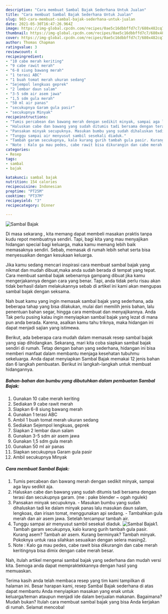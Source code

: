 ```yaml
---
description: "Cara membuat Sambal Bajak Sederhana Untuk Jualan"
title: "Cara membuat Sambal Bajak Sederhana Untuk Jualan"
slug: 903-cara-membuat-sambal-bajak-sederhana-untuk-jualan
date: 2021-05-30T16:47:26.964Z
image: https://img-global.cpcdn.com/recipes/0ae5c16dbbffd7c7/680x482cq70/sambal-bajak-foto-resep-utama.jpg
thumbnail: https://img-global.cpcdn.com/recipes/0ae5c16dbbffd7c7/680x482cq70/sambal-bajak-foto-resep-utama.jpg
cover: https://img-global.cpcdn.com/recipes/0ae5c16dbbffd7c7/680x482cq70/sambal-bajak-foto-resep-utama.jpg
author: Thomas Chapman
ratingvalue: 3
reviewcount: 4
recipeingredient:
- "10 cabe merah keriting"
- "9 cabe rawit merah"
- "6-8 siung bawang merah"
- "1 terasi ABC"
- "1 buah tomat merah ukuran sedang"
- "Sejempol lengkuas geprek"
- "2 lembar daun salam"
- "3-5 sdm air asem jawa"
- "1,5 sdm gula merah"
- "50 ml air panas"
- "secukupnya Garam gula pasir"
- "secukupnya Minyak"
recipeinstructions:
- "Tumis percabean dan bawang merah dengan sedikit minyak, sampai aga layu sedikit aja."
- "Haluskan cabe dan bawang yang sudah ditumis tadi bersama dengan terasi dan secukupnya garam. (me : pake blender ~ ogah ngulek)"
- "Pansakan minyak secupuknya. Masukan bumbu yang sudah dihaluskan tadi ke dalam minyak panas lalu masukan daun salam, lengkoas, dan irisan tomat, menggunakan api sedang. Tambahkan gula merah dan air asem jawa. Setelah tercampur tambah air."
- "Tunggu sampai air menyusut sambil sesekali diaduk."
- "Tambah garam secukupnya, kalo kurang gurih tambah gula pasir. Kurang asem? Tambah air asem. Kurang berminyak? Tambah minyak. Pokoknya untuk rasa silahkan sesuaikan dengan selera masing2."
- "Note : Kalo ga mau pedes, cabe rawit bisa dikurangin dan cabe merah keritingnya bisa dimix dengan cabe merah besar."
categories:
- Resep
tags:
- sambal
- bajak

katakunci: sambal bajak 
nutrition: 154 calories
recipecuisine: Indonesian
preptime: "PT25M"
cooktime: "PT37M"
recipeyield: "3"
recipecategory: Dinner

---
```



![Sambal Bajak](https://img-global.cpcdn.com/recipes/0ae5c16dbbffd7c7/680x482cq70/sambal-bajak-foto-resep-utama.jpg)

Di masa  sekarang , kita memang dapat membeli masakan praktis tanpa kudu repot membuatnya sendiri. Tapi, bagi kita yang mau menyajikan hidangan special bagi keluarga, maka kamu memang lebih baik memasaknya sendiri. Sebab, memasak di rumah lebih sehat serta bisa menyesuaikan dengan kesukaan keluarga.

Jika kamu sedang mencari inspirasi cara membuat sambal bajak yang nikmat dan mudah dibuat,maka anda sudah berada di tempat yang tepat. Cara membuat sambal bajak  sebenarnya gampang dibuat jika kamu mengerjakannya dengan cara yang benar. Tapi, anda tidak perlu risau akan tidak berhasil dalam melakukannya 
sebab di artikel ini kami akan mengupas sambal bajak dengan seksama.  



Nah buat kamu yang ingin memasak sambal bajak yang sederhana, ada beberapa tahap yang bisa dilakukan, mulai dari memilih jenis bahan, lalu penentuan bahan segar, hingga cara membuat dan menyajikannya. Anda Tak perlu pusing kalau ingin menyiapkan sambal bajak yang lezat di mana pun anda berada. Karena, asalkan kamu  tahu triknya, maka hidangan ini dapat menjadi sajian yang istimewa.

Berikut, ada beberapa cara mudah dalam memasak resep sambal bajak yang siap dihidangkan. Sekarang, mari kita coba siapkan sambal bajak sendiri di rumah. Tetap dengan bahan yang sederhana, hidangan ini bisa memberi manfaat dalam membantu menjaga kesehatan tubuhmu sekeluarga. Anda dapat menyiapkan Sambal Bajak memakai 12 jenis bahan dan 6 langkah pembuatan. Berikut ini langkah-langkah untuk membuat hidangannya.

<!--inarticleads1-->

##### Bahan-bahan dan bumbu yang dibutuhkan dalam pembuatan Sambal Bajak:

1. Gunakan 10 cabe merah keriting
1. Sediakan 9 cabe rawit merah
1. Siapkan 6-8 siung bawang merah
1. Gunakan 1 terasi ABC
1. Ambil 1 buah tomat merah ukuran sedang
1. Sediakan Sejempol lengkuas, geprek
1. Siapkan 2 lembar daun salam
1. Gunakan 3-5 sdm air asem jawa
1. Gunakan 1,5 sdm gula merah
1. Gunakan 50 ml air panas
1. Siapkan secukupnya Garam gula pasir
1. Ambil secukupnya Minyak




<!--inarticleads2-->

##### Cara membuat Sambal Bajak:

1. Tumis percabean dan bawang merah dengan sedikit minyak, sampai aga layu sedikit aja.
1. Haluskan cabe dan bawang yang sudah ditumis tadi bersama dengan terasi dan secukupnya garam. (me : pake blender ~ ogah ngulek)
1. Pansakan minyak secupuknya. - Masukan bumbu yang sudah dihaluskan tadi ke dalam minyak panas lalu masukan daun salam, lengkoas, dan irisan tomat, menggunakan api sedang. - Tambahkan gula merah dan air asem jawa. Setelah tercampur tambah air.
1. Tunggu sampai air menyusut sambil sesekali diaduk.
<img src="//assets-global.cpcdn.com/assets/icons/button_play-2c75c40dde080a61004c1f40b05d8f140eaff45d7e9e6481dc71c63d2e7c4909.png" alt="Sambal Bajak">1. Tambah garam secukupnya, kalo kurang gurih tambah gula pasir. Kurang asem? Tambah air asem. Kurang berminyak? Tambah minyak. Pokoknya untuk rasa silahkan sesuaikan dengan selera masing2.
1. Note : Kalo ga mau pedes, cabe rawit bisa dikurangin dan cabe merah keritingnya bisa dimix dengan cabe merah besar.




Nah, itulah artikel mengenai  sambal bajak  yang sederhana dan mudah versi kita. Semoga anda dapat mempraktekkannya dengan hasil yang memuaskan. 

Terima kasih anda telah membaca resep yang tim kami tampilkan di halaman ini. Besar harapan kami, resep  Sambal Bajak sederhana di atas dapat membantu Anda menyiapkan masakan yang enak untuk keluarga/teman ataupun menjadi ide dalam berjualan makanan. Bagaimana? Mudah bukan? Itulah cara membuat sambal bajak yang bisa Anda kerjakan di rumah. Selamat mencoba!

